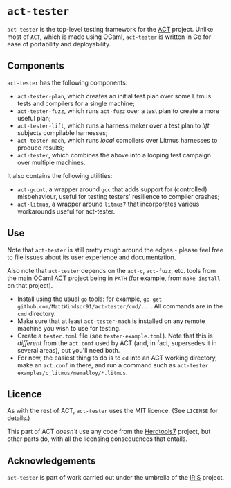# `act-tester`

`act-tester` is the top-level testing framework
for the [ACT](https://github.com/MattWindsor91/act) project.
Unlike most of `ACT`, which is made using OCaml, `act-tester` is written in Go
for ease of portability and deployability.

## Components

`act-tester` has the following components:

- `act-tester-plan`, which creates an initial test plan over some Litmus tests and compilers for a single machine;
- `act-tester-fuzz`, which runs `act-fuzz` over a test plan to create a more useful plan;
- `act-tester-lift`, which runs a harness maker over a test plan to _lift_ subjects compilable harnesses;
- `act-tester-mach`, which runs _local_ compilers over Litmus harnesses to produce results;
- `act-tester`, which combines the above into a looping test campaign over multiple machines.

It also contains the following utilities:

- `act-gccnt`, a wrapper around `gcc` that adds support for (controlled) misbehaviour, useful for testing testers'
  resilience to compiler crashes;
- `act-litmus`, a wrapper around `litmus7` that incorporates various workarounds useful for act-tester.

## Use

Note that `act-tester` is still pretty rough around the edges - please feel free to file issues about its user
experience and documentation.

Also note that `act-tester` depends on the `act-c`, `act-fuzz`, etc. tools from the main OCaml
[ACT](https://github.com/MattWindsor91/act) project being in `PATH` (for example, from
`make install` on that project).

- Install using the usual `go` tools: for example,
 `go get github.com/MattWindsor91/act-tester/cmd/...`.  All commands are in the `cmd` directory.
- Make sure that at least `act-tester-mach` is installed on any remote machine you wish to use for testing.
- Create a `tester.toml` file (see `tester-example.toml`).
  Note that this is _different_ from the `act.conf` used by ACT (and, in fact, supersedes it in several areas),
  but you'll need both.
- For now, the easiest thing to do is to `cd` into an ACT working directory, make an `act.conf` in there, and run
  a command such as `act-tester examples/c_litmus/memalloy/*.litmus`.

## Licence

As with the rest of ACT, `act-tester` uses the MIT licence.  (See `LICENSE` for details.)

This part of ACT _doesn't_ use any code from the
[Herdtools7](https://github.com/herd/herdtools7) project, but other parts do,
with all the licensing consequences that entails.

## Acknowledgements

`act-tester` is part of work carried out under the umbrella of the
[IRIS](https://interfacereasoning.com) project.

